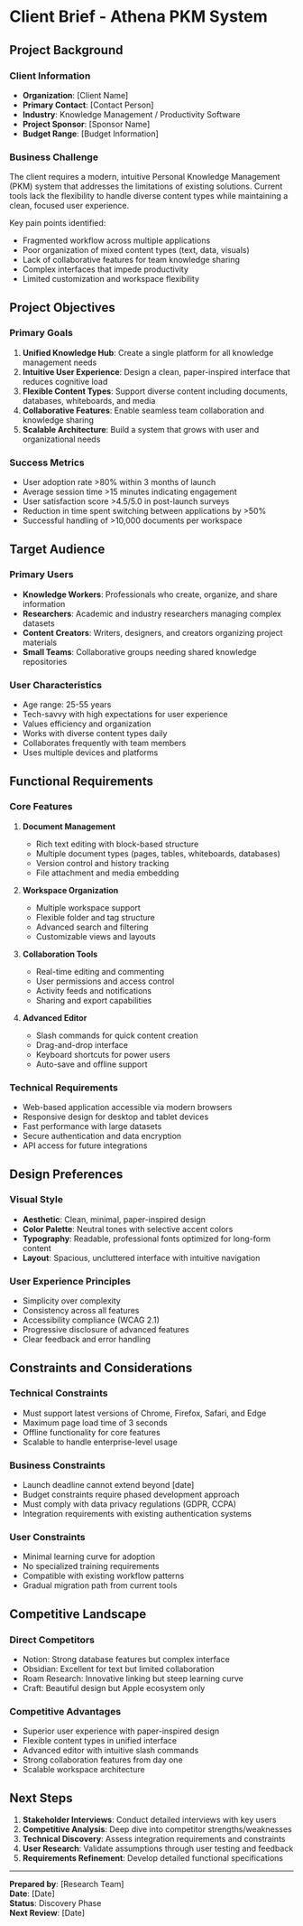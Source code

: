 # Client Brief - Athena PKM System

## Project Background

### Client Information
- **Organization**: [Client Name]
- **Primary Contact**: [Contact Person]
- **Industry**: Knowledge Management / Productivity Software
- **Project Sponsor**: [Sponsor Name]
- **Budget Range**: [Budget Information]

### Business Challenge

The client requires a modern, intuitive Personal Knowledge Management (PKM) system that addresses the limitations of existing solutions. Current tools lack the flexibility to handle diverse content types while maintaining a clean, focused user experience.

Key pain points identified:
- Fragmented workflow across multiple applications
- Poor organization of mixed content types (text, data, visuals)
- Lack of collaborative features for team knowledge sharing
- Complex interfaces that impede productivity
- Limited customization and workspace flexibility

## Project Objectives

### Primary Goals
1. **Unified Knowledge Hub**: Create a single platform for all knowledge management needs
2. **Intuitive User Experience**: Design a clean, paper-inspired interface that reduces cognitive load
3. **Flexible Content Types**: Support diverse content including documents, databases, whiteboards, and media
4. **Collaborative Features**: Enable seamless team collaboration and knowledge sharing
5. **Scalable Architecture**: Build a system that grows with user and organizational needs

### Success Metrics
- User adoption rate >80% within 3 months of launch
- Average session time >15 minutes indicating engagement
- User satisfaction score >4.5/5.0 in post-launch surveys
- Reduction in time spent switching between applications by >50%
- Successful handling of >10,000 documents per workspace

## Target Audience

### Primary Users
- **Knowledge Workers**: Professionals who create, organize, and share information
- **Researchers**: Academic and industry researchers managing complex datasets
- **Content Creators**: Writers, designers, and creators organizing project materials
- **Small Teams**: Collaborative groups needing shared knowledge repositories

### User Characteristics
- Age range: 25-55 years
- Tech-savvy with high expectations for user experience
- Values efficiency and organization
- Works with diverse content types daily
- Collaborates frequently with team members
- Uses multiple devices and platforms

## Functional Requirements

### Core Features
1. **Document Management**
   - Rich text editing with block-based structure
   - Multiple document types (pages, tables, whiteboards, databases)
   - Version control and history tracking
   - File attachment and media embedding

2. **Workspace Organization**
   - Multiple workspace support
   - Flexible folder and tag structure
   - Advanced search and filtering
   - Customizable views and layouts

3. **Collaboration Tools**
   - Real-time editing and commenting
   - User permissions and access control
   - Activity feeds and notifications
   - Sharing and export capabilities

4. **Advanced Editor**
   - Slash commands for quick content creation
   - Drag-and-drop interface
   - Keyboard shortcuts for power users
   - Auto-save and offline support

### Technical Requirements
- Web-based application accessible via modern browsers
- Responsive design for desktop and tablet devices
- Fast performance with large datasets
- Secure authentication and data encryption
- API access for future integrations

## Design Preferences

### Visual Style
- **Aesthetic**: Clean, minimal, paper-inspired design
- **Color Palette**: Neutral tones with selective accent colors
- **Typography**: Readable, professional fonts optimized for long-form content
- **Layout**: Spacious, uncluttered interface with intuitive navigation

### User Experience Principles
- Simplicity over complexity
- Consistency across all features
- Accessibility compliance (WCAG 2.1)
- Progressive disclosure of advanced features
- Clear feedback and error handling

## Constraints and Considerations

### Technical Constraints
- Must support latest versions of Chrome, Firefox, Safari, and Edge
- Maximum page load time of 3 seconds
- Offline functionality for core features
- Scalable to handle enterprise-level usage

### Business Constraints
- Launch deadline cannot extend beyond [date]
- Budget constraints require phased development approach
- Must comply with data privacy regulations (GDPR, CCPA)
- Integration requirements with existing authentication systems

### User Constraints
- Minimal learning curve for adoption
- No specialized training requirements
- Compatible with existing workflow patterns
- Gradual migration path from current tools

## Competitive Landscape

### Direct Competitors
- Notion: Strong database features but complex interface
- Obsidian: Excellent for text but limited collaboration
- Roam Research: Innovative linking but steep learning curve
- Craft: Beautiful design but Apple ecosystem only

### Competitive Advantages
- Superior user experience with paper-inspired design
- Flexible content types in unified interface  
- Advanced editor with intuitive slash commands
- Strong collaboration features from day one
- Scalable workspace architecture

## Next Steps

1. **Stakeholder Interviews**: Conduct detailed interviews with key users
2. **Competitive Analysis**: Deep dive into competitor strengths/weaknesses  
3. **Technical Discovery**: Assess integration requirements and constraints
4. **User Research**: Validate assumptions through user testing and feedback
5. **Requirements Refinement**: Develop detailed functional specifications

---

**Prepared by**: [Research Team]  
**Date**: [Date]  
**Status**: Discovery Phase  
**Next Review**: [Date]
